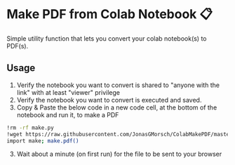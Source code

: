# Make PDF from Colab Notebook 📋

Simple utility function that lets you convert your colab notebook(s) to PDF(s).

## Usage
1. Verify the notebook you want to convert is shared to "anyone with the link" with at least "viewer" privilege 
2. Verify the notebook you want to convert is executed and saved.
3. Copy & Paste the below code in a new code cell, at the bottom of the notebook and run it, to make a PDF
    
```bash
!rm -rf make.py
!wget https://raw.githubusercontent.com/JonasGMorsch/ColabMakePDF/master/make.py
import make; make.pdf()
```
3. Wait about a minute (on first run) for the file to be sent to your browser
